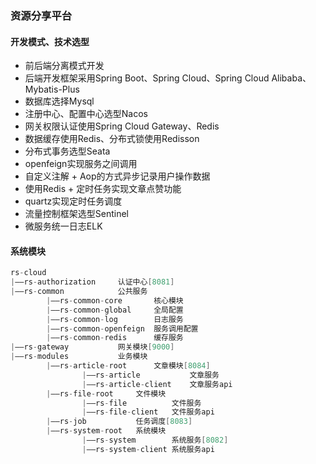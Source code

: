 ### 资源分享平台
#### 开发模式、技术选型
* 前后端分离模式开发
* 后端开发框架采用Spring Boot、Spring Cloud、Spring Cloud Alibaba、Mybatis-Plus
* 数据库选择Mysql
* 注册中心、配置中心选型Nacos
* 网关权限认证使用Spring Cloud Gateway、Redis
* 数据缓存使用Redis、分布式锁使用Redisson
* 分布式事务选型Seata
* openfeign实现服务之间调用
* 自定义注解 + Aop的方式异步记录用户操作数据
* 使用Redis + 定时任务实现文章点赞功能
* quartz实现定时任务调度
* 流量控制框架选型Sentinel
* 微服务统一日志ELK
#### 系统模块
```java
rs-cloud
|——rs-authorization     认证中心[8081]
|——rs-common            公共服务
        |——rs-common-core       核心模块
        |——rs-common-global     全局配置
        |——rs-common-log        日志服务
        |——rs-common-openfeign  服务调用配置
        |——rs-common-redis      缓存服务
|——rs-gateway           网关模块[9000]
|——rs-modules           业务模块
        |——rs-article-root      文章模块[8084]
                |——rs-article           文章服务
                |——rs-article-client    文章服务api
        |——rs-file-root     文件模块
                |——rs-file          文件服务
                |——rs-file-client   文件服务api
        |——rs-job           任务调度[8083]
        |——rs-system-root   系统模块
                |——rs-system        系统服务[8082]
                |——rs-system-client 系统服务api
```
